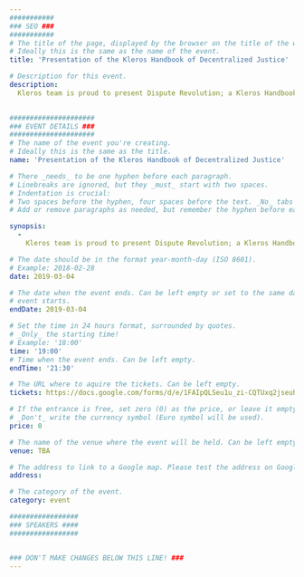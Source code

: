 ```yaml
---
###########
### SEO ###
###########
# The title of the page, displayed by the browser on the title of the window.
# Ideally this is the same as the name of the event.
title: 'Presentation of the Kleros Handbook of Decentralized Justice'

# Description for this event. 
description: 
  Kleros team is proud to present Dispute Revolution; a Kleros Handbook of Decentralized Justice as a contribution to the expanding field of decentralized justice, created to share our learnings, strike up discussion and further research in the field. ​It is our sincerest belief​ that this book can help opening academic and professional discussion on the topic of the future of distributed justice and bring closer the world of blockchain technologies and law.
 

#####################
### EVENT DETAILS ###
#####################
# The name of the event you're creating.
# Ideally this is the same as the title.
name: 'Presentation of the Kleros Handbook of Decentralized Justice'

# There _needs_ to be one hyphen before each paragraph.
# Linebreaks are ignored, but they _must_ start with two spaces.
# Indentation is crucial:
# Two spaces before the hyphen, four spaces before the text. _No_ tabs allowed.
# Add or remove paragraphs as needed, but remember the hyphen before each entry.

synopsis:
  -
    Kleros team is proud to present Dispute Revolution; a Kleros Handbook of Decentralized Justice as a contribution to the expanding field of decentralized justice, created to share our learnings, strike up discussion and further research in the field. ​It is our sincerest belief​ that this book can help opening academic and professional discussion on the topic of the future of distributed justice and bring closer the world of blockchain technologies and law.

# The date should be in the format year-month-day (ISO 8601).
# Example: 2018-02-28
date: 2019-03-04

# The date when the event ends. Can be left empty or set to the same day the
# event starts.
endDate: 2019-03-04

# Set the time in 24 hours format, surrounded by quotes.
# _Only_ the starting time!
# Example: '18:00'
time: '19:00'
# Time when the event ends. Can be left empty.
endTime: '21:30'

# The URL where to aquire the tickets. Can be left empty.
tickets: https://docs.google.com/forms/d/e/1FAIpQLSeu1u_zi-CQTUxq2jseuh17k4exvVL2trQenw2l3xP-ONrbuQ/viewform 

# If the entrance is free, set zero (0) as the price, or leave it empty.
# _Don't_ write the currency symbol (Euro symbol will be used).
price: 0

# The name of the venue where the event will be held. Can be left empty.
venue: TBA

# The address to link to a Google map. Please test the address on Google Maps.
address: 

# The category of the event. 
category: event

#################
### SPEAKERS ####
#################


### DON'T MAKE CHANGES BELOW THIS LINE! ###
---
```

<!-- ### DON'T MAKE CHANGES BELOW THIS LINE! ### -->

<Event-Content/>
